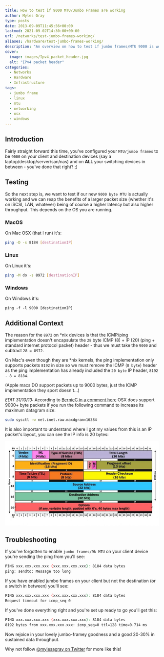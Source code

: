 ```yaml
---
title: How to test if 9000 MTU/Jumbo Frames are working
author: Myles Gray
type: posts
date: 2013-09-09T11:45:56+00:00
lastmod: 2021-09-02T14:30:00+00:00
url: /networks/test-jumbo-frames-working/
aliases: /hardware/test-jumbo-frames-working/
description: "An overview on how to test if jumbo frames/MTU 9000 is working on mac, Linux, and Windows"
cover:
  image: images/Ipv4_packet_header.jpg
  alt: "IPv4 packet header"
categories:
  - Networks
  - Hardware
  - Infrastructure
tags:
  - jumbo frame
  - linux
  - mtu
  - networking
  - osx
  - windows
---
```


## Introduction

Fairly straight forward this time, you've configured your `MTU/jumbo frames` to be `9000` on your client and destination devices (say a laptop/desktop/server/san/nas) and on **ALL** your switching devices in between - you've done that right? ;)

## Testing

So the next step is, we want to test if our new `9000 byte MTU` is actually working and we can reap the benefits of a larger packet size (whether it's on iSCSI, LAN, whatever) being of course a higher latency but also higher throughput. This depends on the OS you are running.

### MacOS

On Mac OSX (that I run) it's:

```bash
ping -D -s 8184 [destinationIP]
```

### Linux

On Linux it's:

```bash
ping -M do -s 8972 [destinationIP]
```

### Windows

On Windows it's:

```powerhsell
ping -f -l 9000 [destinationIP]
```

## Additional Context

The reason for the `8972` on *nix devices is that the ICMP/ping implementation doesn't encapsulate the `28` byte ICMP (8) + IP (20) (ping + standard internet protocol packet) header - thus we must take the `9000` and subtract `28 = 8972`.

On Mac's even though they are *nix kernels, the ping implementation only supports packets `8192` in size so we must remove the ICMP (`8 byte`) header as the ping implementation has already included the `20 byte` IP header, `8192 - 8 = 8184`.

(Apple macs DO support packets up to 9000 bytes, just the ICMP implementation they sport doesn't...)

_EDIT 31/10/13:_ According to [BernieC in a comment here][1] OSX does support 9000+ byte packets if you run the following command to increase its maximum datagram size:

```bash
sudo sysctl -w net.inet.raw.maxdgram=16384
```

It is also important to understand where I got my values from this is an IP packet's layout, you can see the IP info is 20 bytes:

![IP Packet][2]

## Troubleshooting

If you've forgotten to enable `jumbo frames/9k MTU` on your client device you're sending the ping from you'll see:

```bash
PING xxx.xxx.xxx.xxx (xxx.xxx.xxx.xxx): 8184 data bytes
ping: sendto: Message too long
```

If you have enabled jumbo frames on your client but not the destination (or a switch in between) you'll see:

```bash
PING xxx.xxx.xxx.xxx (xxx.xxx.xxx.xxx): 8184 data bytes
Request timeout for icmp_seq 0
```

If you've done everything right and you're set up ready to go you'll get this:

```bash
PING xxx.xxx.xxx.xxx (xxx.xxx.xxx.xxx): 8184 data bytes
8192 bytes from xxx.xxx.xxx.xxx: icmp_seq=0 ttl=128 time=0.714 ms
```

Now rejoice in your lovely jumbo-framey goodness and a good 20-30% in sustained data throughput.

Why not follow [@mylesagray on Twitter][3] for more like this!

 [1]: /hardware/test-jumbo-frames-working/#comments
 [2]: images/Ipv4_packet_header.jpg
 [3]: https://twitter.com/mylesagray
